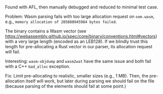 Found with AFL, then manually debugged and reduced to minimal test case.

Problem: Wasm parsing fails with too large allocation request on `oom.wasm`, e.g., `memory allocation of 205888945984 bytes failed`.

The binary contains a Wasm vector (see https://webassembly.github.io/spec/core/binary/conventions.html#vectors) with a very large length (encoded as an LEB128).
If we blindly trust this length for pre-allocating a Rust vector in our parser, its allocation request will fail.

Interesting: `wasm-objdump` and `wasm2wat` have the same issue and both fail with a C++ `bad_alloc` exception.

Fix: Limit pre-allocating to realistic, smaller sizes (e.g., 1 MB).
Then, the pre-allocation itself will work, but later during parsing we should fail on the file (because parsing of the elements should fail at some point.)